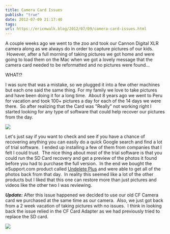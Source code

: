 ```yaml
---
title: Camera Card Issues
publish: "true"
date: 2012-07-09 21:17:40
tags: 
url: https://ericmwalk.blog/2012/07/09/camera-card-issues.html
---
```


A couple weeks ago we went to the zoo and took our Cannon Digital XLR camera along as we always do in order to capture pictures of our kids.  However, after a full morning of taking pictures we got home and were going to load them on the Mac when we got a lovely message that the camera card needed to be reformatted and no pictures were found...

WHAT!?

I was sure that was a mistake, so we plugged it into a few other machines but each one said the same thing. For my family we love to take pictures and have been doing it for a long time.  About 8 years ago we went to Peru for vacation and took 100+ pictures a day for each of the 14 days we were there.  So after realizing that the Card was "Really" not working right I started looking for any type of software that could help recover our pictures from the day.

![](https://ericmwalk.blog/uploads/2022/ab49f40d0f.jpg)

Let's just say if you want to check and see if you have a chance of recovering anything you can easily do a quick Google search and find a lot of trial software.  I ended up installing a few of them from companies that I felt I could trust.  The nice thing about most of the trial software is that you could run the SD Card recovery and get a preview of the photos it found before you had to purchase the full version.  In the end we bought the eSupport.com product called <a href="http://undeleteplus.com/?ref=854">Undelete Plus</a> and were able to get all of the photos back from that day.  In reality this seemed like a lot of the other products but I liked that this one can restore more than just pictures and videos like the other two I was reviewing.

<em><strong>Update:</strong> </em>After this issue happened we decided to use our old CF Camera card we purchased at the same time as our camera.  Also, we just got back from a 2 week vacation of taking pictures with no issues.  I think in looking back the issue relied in the CF Card Adapter as we had previously tried to replace the SD card.

![](https://ericmwalk.blog/uploads/2022/0fbac88cb2.jpg)